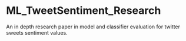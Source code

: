 # ML_TweetSentiment_Research
An in depth research paper in model and classifier evaluation for twitter sweets sentiment values.
